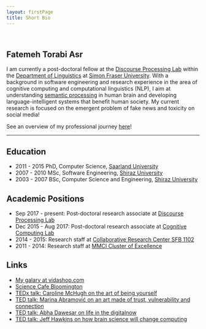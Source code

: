 ```yaml
---
layout: firstPage
title: Short Bio
---
```



&nbsp;

## Fatemeh Torabi Asr

I am currently a post-doctoral fellow at the [Discourse Processing  Lab](http://www.sfu.ca/discourse-lab.html) within the [Department of Linguistics](http://www.sfu.ca/linguistics.html) at [Simon Fraser University](https://www.sfu.ca). 
With a background in software engineering and research experience in the area of cognitive computing and computational linguistics (NLP), I aim at understanding [semantic processing](https://en.wikipedia.org/wiki/Semantic_processing) in human brain and developing language-intelligent systems that benefit human society. My current research is focused on the emergent problem of fake news and toxicity on social media!

See an overview of my professional journey [here](https://prezi.com/view/k6dcSS3AVbemHokg0YXm/)!

------


## Education
- 2011 - 2015 PhD, Computer Science, [Saarland University](http://www.cs.uni-saarland.de)
- 2007 - 2010 MSc, Software Engineering, [Shiraz University](http://web.shirazu.ac.ir/en/index.php?page_id=13)
- 2003 - 2007 BSc, Computer Science and Engineering, [Shiraz University](http://web.shirazu.ac.ir/en/index.php?page_id=13)


## Academic Positions
- Sep 2017 - present: Post-doctoral research associate at [Discourse Processing Lab](http://www.sfu.ca/discourse-lab.html)
- Dec 2015 - Aug 2017: Post-doctoral research associate at [Cognitive Computing Lab](http://www.compcog.com/)
- 2014 - 2015: Research staff at [Collaborative Research Center SFB 1102](http://www.sfb1102.uni-saarland.de/)
- 2011 - 2014: Research staff at [MMCI Cluster of Excellence](http://www.mmci.uni-saarland.de/en/start)




## Links
- [My galary at vidashop.com](https://shopvida.com/collections/fa-t-asr?_ga=2.66342574.1486287886.1518540272-1567470326.1518540272)
- [Science Cafe Bloomington](http://www.sciencecafebloomington.org/)
- [TEDx talk: Caroline McHugh on the art of being yourself](https://www.youtube.com/watch?v=veEQQ-N9xWU)
- [TED talk: Marina Abramović on an art made of trust, vulnerability and connection](https://www.ted.com/talks/marina_abramovic_an_art_made_of_trust_vulnerability_and_connection)
- [TED talk: Abha Dawesar on life in the digitalnow](http://www.ted.com/talks/abha_dawesar_life_in_the_digital_now)
- [TED talk: Jeff Hawkins on how brain science will change computing](https://www.ted.com/talks/jeff_hawkins_on_how_brain_science_will_change_computing)
